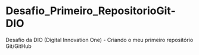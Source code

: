 # Desafio_Primeiro_RepositorioGit-DIO
Desafio da DIO (Digital Innovation One) - Criando o meu primeiro repositório Git/GitHub
